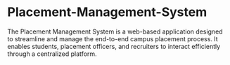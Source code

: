 # Placement-Management-System
The Placement Management System is a web-based application designed to streamline and manage the end-to-end campus placement process. It enables students, placement officers, and recruiters to interact efficiently through a centralized platform.
